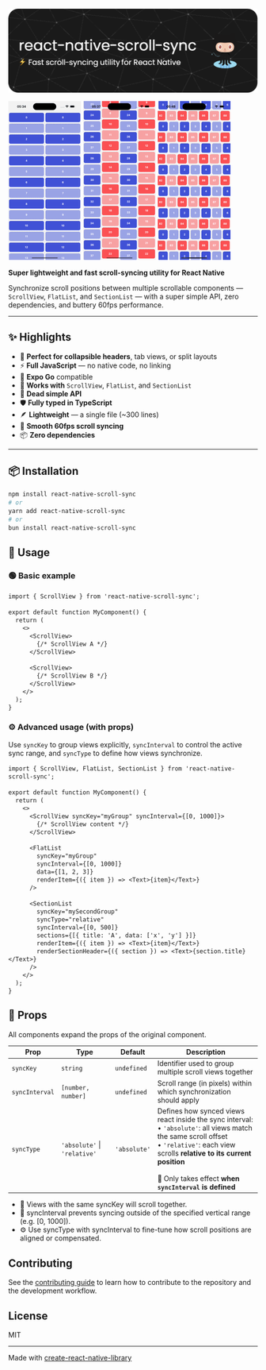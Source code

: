 ![Header](./assets/github-header-image.png)

![Demo](assets/demo-1.gif)
![Demo](assets/demo-2.gif)
![Demo](assets/demo-3.gif)

**Super lightweight and fast scroll-syncing utility for React Native**

Synchronize scroll positions between multiple scrollable components — `ScrollView`, `FlatList`, and `SectionList` — with a super simple API, zero dependencies, and buttery 60fps performance.

---

## ✨ Highlights

- 🧩 **Perfect for collapsible headers**, tab views, or split layouts
- ⚡️ **Full JavaScript** — no native code, no linking
- 📱 **Expo Go** compatible
- 🧵 **Works with** `ScrollView`, `FlatList`, and `SectionList`
- 🧠 **Dead simple API**
- 🛡️ **Fully typed in TypeScript**
- 🪶 **Lightweight** — a single file (~300 lines)
- 💨 **Smooth 60fps scroll syncing**
- 📦 **Zero dependencies**

---

## 📦 Installation

```sh
npm install react-native-scroll-sync
# or
yarn add react-native-scroll-sync
# or
bun install react-native-scroll-sync
```


## 🔧 Usage

### 🟢 Basic example

```tsx
import { ScrollView } from 'react-native-scroll-sync';

export default function MyComponent() {
  return (
    <>
      <ScrollView>
        {/* ScrollView A */}
      </ScrollView>

      <ScrollView>
        {/* ScrollView B */}
      </ScrollView>
    </>
  );
}
```

### ⚙️ Advanced usage (with props)
Use `syncKey` to group views explicitly, `syncInterval` to control the active sync range, and `syncType` to define how views synchronize.

```tsx
import { ScrollView, FlatList, SectionList } from 'react-native-scroll-sync';

export default function MyComponent() {
  return (
    <>
      <ScrollView syncKey="myGroup" syncInterval={[0, 1000]}>
        {/* ScrollView content */}
      </ScrollView>

      <FlatList
        syncKey="myGroup"
        syncInterval={[0, 1000]}
        data={[1, 2, 3]}
        renderItem={({ item }) => <Text>{item}</Text>}
      />

      <SectionList
        syncKey="mySecondGroup"
        syncType="relative"
        syncInterval={[0, 500]}
        sections={[{ title: 'A', data: ['x', 'y'] }]}
        renderItem={({ item }) => <Text>{item}</Text>}
        renderSectionHeader={({ section }) => <Text>{section.title}</Text>}
      />
    </>
  );
}
```

## 🧾 Props

All components expand the props of the original component.

| Prop           | Type                         | Default      | Description                                                                                                                                                                                                                                                 |
| -------------- | ---------------------------- | ------------ | ----------------------------------------------------------------------------------------------------------------------------------------------------------------------------------------------------------------------------------------------------------- |
| `syncKey`      | `string`                     | `undefined`  | Identifier used to group multiple scroll views together                                                                                                                                                                                                     |
| `syncInterval` | `[number, number]`           | `undefined`  | Scroll range (in pixels) within which synchronization should apply                                                                                                                                                                                          |
| `syncType`     | `'absolute'` \| `'relative'` | `'absolute'` | Defines how synced views react inside the sync interval:<br>• `'absolute'`: all views match the same scroll offset<br>• `'relative'`: each view scrolls **relative to its current position**<br><br>🔁 Only takes effect **when `syncInterval` is defined** |


- 🔑 Views with the same syncKey will scroll together. 
- 📏 syncInterval prevents syncing outside of the specified vertical range (e.g. [0, 1000]).
- ⚙️ Use syncType with syncInterval to fine-tune how scroll positions are aligned or compensated.

## Contributing

See the [contributing guide](CONTRIBUTING.md) to learn how to contribute to the repository and the development workflow.

## License

MIT

---

Made with [create-react-native-library](https://github.com/callstack/react-native-builder-bob)
